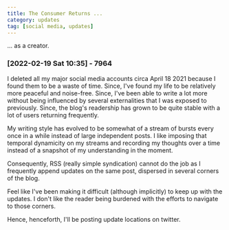 ```yaml
---
title: The Consumer Returns ...
category: updates
tag: [social media, updates]
---
```


... as a creator.

### [2022-02-19 Sat 10:35] - 7964

I deleted all my major social media accounts circa April 18 2021 because I found them to
be a waste of time.
Since, I've found my life to be relatively more peaceful and noise-free.
Since, I've been able to write a lot more without being influenced
by several externalities that I was exposed to previously. 
Since, the blog's readership has grown to be quite stable with a lot of
 users returning frequently.  
 
My writing style has evolved to be somewhat of a stream of bursts
every once in a while instead of large independent posts. I like
imposing that temporal dynamicity on my streams and recording my thoughts
over a time instead of a snapshot of my understanding in the moment.   

Consequently, RSS (really simple syndication) cannot do the job as I
frequently append updates on the same post, dispersed in several
corners of the blog.  

Feel like I've been making it difficult (although implicitly) to keep
up with the updates. I don't like the reader being burdened with the efforts
to navigate to those corners.

Hence, henceforth, I'll be posting update locations on twitter.
